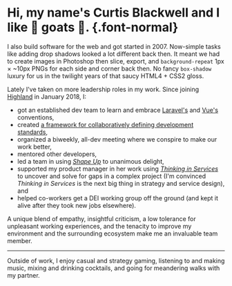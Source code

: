 # Hi, my name's **Curtis Blackwell** and I like 🐐 goats 🐐. {.font-normal}

I also build software for the web and got started in 2007. Now-simple tasks like adding drop shadows looked a lot different back then. It meant we had to create images in Photoshop then slice, export, and `background-repeat` 1px × ~10px PNGs for each side and corner back then. No fancy `box-shadow` luxury for us in the twilight years of that saucy HTML4 + CSS2 gloss.

Lately I've taken on more leadership roles in my work. Since joining [Highland](http://highlandsolutions.com) in January 2018, I:

- got an established dev team to learn and embrace [Laravel's](https://laravel.com) and [Vue's](https://vuejs.org) conventions,
- created [a framework for collaboratively defining development standards](https://github.com/HighlandSolutions/development-standards),
- organized a biweekly, all-dev meeting where we conspire to make our work better,
- mentored other developers,
- led a team in using [*Shape Up*](https://basecamp.com/shapeup/webbook) to unanimous delight,
- supported my product manager in her work using [*Thinking in Services*](https://www.bispublishers.com/thinking-in-services.html) to uncover and solve for gaps in a complex project (I'm convinced *Thinking in Services* is the next big thing in strategy and service design), and
- helped co-workers get a DEI working group off the ground (and kept it alive after they took new jobs elsewhere).

A unique blend of empathy, insightful criticism, a low tolerance for unpleasant working experiences, and the tenacity to improve my environment and the surrounding ecosystem make me an invaluable team member.

---

Outside of work, I enjoy casual and strategy gaming, listening to and making music, mixing and drinking cocktails, and going for meandering walks with my partner.

